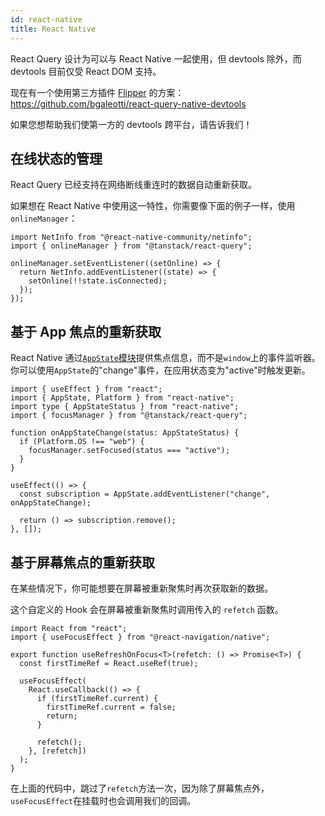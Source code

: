 ```yaml
---
id: react-native
title: React Native
---
```


React Query 设计为可以与 React Native 一起使用，但 devtools 除外，而 devtools 目前仅受 React DOM 支持。

现在有一个使用第三方插件 [Flipper](https://fbflipper.com/docs/getting-started/react-native/) 的方案：https://github.com/bgaleotti/react-query-native-devtools

如果您想帮助我们使第一方的 devtools 跨平台，请告诉我们！

## 在线状态的管理

React Query 已经支持在网络断线重连时的数据自动重新获取。

如果想在 React Native 中使用这一特性，你需要像下面的例子一样，使用 `onlineManager`：

```tsx
import NetInfo from "@react-native-community/netinfo";
import { onlineManager } from "@tanstack/react-query";

onlineManager.setEventListener((setOnline) => {
  return NetInfo.addEventListener((state) => {
    setOnline(!!state.isConnected);
  });
});
```

## 基于 App 焦点的重新获取

React Native 通过[`AppState`模块](https://reactnative.dev/docs/appstate#app-states)提供焦点信息，而不是`window`上的事件监听器。
你可以使用`AppState`的"change"事件，在应用状态变为"active"时触发更新。

```tsx
import { useEffect } from "react";
import { AppState, Platform } from "react-native";
import type { AppStateStatus } from "react-native";
import { focusManager } from "@tanstack/react-query";

function onAppStateChange(status: AppStateStatus) {
  if (Platform.OS !== "web") {
    focusManager.setFocused(status === "active");
  }
}

useEffect(() => {
  const subscription = AppState.addEventListener("change", onAppStateChange);

  return () => subscription.remove();
}, []);
```

## 基于屏幕焦点的重新获取

在某些情况下，你可能想要在屏幕被重新聚焦时再次获取新的数据。

这个自定义的 Hook 会在屏幕被重新聚焦时调用传入的 `refetch` 函数。

```tsx
import React from "react";
import { useFocusEffect } from "@react-navigation/native";

export function useRefreshOnFocus<T>(refetch: () => Promise<T>) {
  const firstTimeRef = React.useRef(true);

  useFocusEffect(
    React.useCallback(() => {
      if (firstTimeRef.current) {
        firstTimeRef.current = false;
        return;
      }

      refetch();
    }, [refetch])
  );
}
```

在上面的代码中，跳过了`refetch`方法一次，因为除了屏幕焦点外，`useFocusEffect`在挂载时也会调用我们的回调。
